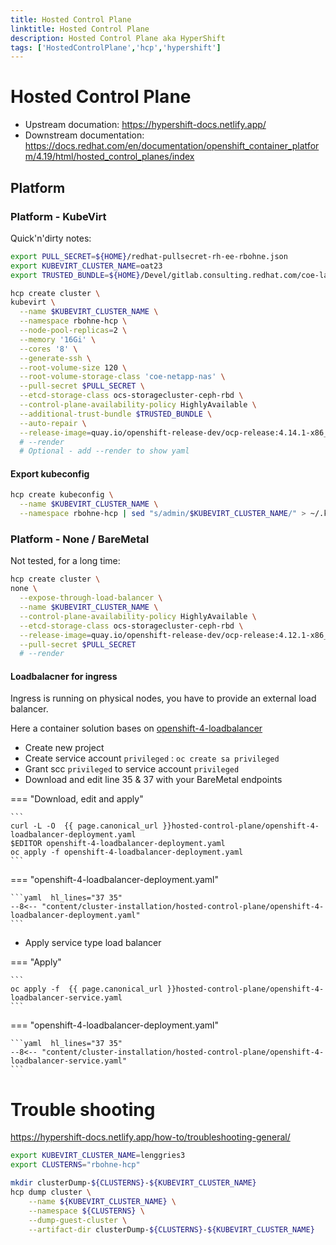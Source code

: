 ```yaml
---
title: Hosted Control Plane
linktitle: Hosted Control Plane
description: Hosted Control Plane aka HyperShift
tags: ['HostedControlPlane','hcp','hypershift']
---
```


# Hosted Control Plane

* Upstream documation: <https://hypershift-docs.netlify.app/>
* Downstream documentation: <https://docs.redhat.com/en/documentation/openshift_container_platform/4.19/html/hosted_control_planes/index>

## Platform

### Platform - KubeVirt

Quick'n'dirty notes:

```bash
export PULL_SECRET=${HOME}/redhat-pullsecret-rh-ee-rbohne.json
export KUBEVIRT_CLUSTER_NAME=oat23
export TRUSTED_BUNDLE=${HOME}/Devel/gitlab.consulting.redhat.com/coe-lab/certificates/ca-bundle-v1.pem

hcp create cluster \
kubevirt \
  --name $KUBEVIRT_CLUSTER_NAME \
  --namespace rbohne-hcp \
  --node-pool-replicas=2 \
  --memory '16Gi' \
  --cores '8' \
  --generate-ssh \
  --root-volume-size 120 \
  --root-volume-storage-class 'coe-netapp-nas' \
  --pull-secret $PULL_SECRET \
  --etcd-storage-class ocs-storagecluster-ceph-rbd \
  --control-plane-availability-policy HighlyAvailable \
  --additional-trust-bundle $TRUSTED_BUNDLE \
  --auto-repair \
  --release-image=quay.io/openshift-release-dev/ocp-release:4.14.1-x86_64
  # --render
  # Optional - add --render to show yaml
```

#### Export kubeconfig

```bash
hcp create kubeconfig \
  --name $KUBEVIRT_CLUSTER_NAME \
  --namespace rbohne-hcp | sed "s/admin/$KUBEVIRT_CLUSTER_NAME/" > ~/.kube/clusters/${KUBEVIRT_CLUSTER_NAME}
```

### Platform - None / BareMetal

Not tested, for a long time:

```bash
hcp create cluster \
none \
  --expose-through-load-balancer \
  --name $KUBEVIRT_CLUSTER_NAME \
  --control-plane-availability-policy HighlyAvailable \
  --etcd-storage-class ocs-storagecluster-ceph-rbd \
  --release-image=quay.io/openshift-release-dev/ocp-release:4.12.1-x86_64 \
  --pull-secret $PULL_SECRET
  # --render
```

#### Loadbalacner for ingress

Ingress is running on physical nodes, you have to provide an external load balancer.

Here a container solution bases on [openshift-4-loadbalancer](https://github.com/RedHat-EMEA-SSA-Team/openshift-4-loadbalancer)

* Create new project
* Create service account `privileged` : `oc create sa privileged`
* Grant scc `privileged` to service account `privileged`
* Download and edit line 35 & 37 with your BareMetal endpoints

=== "Download, edit and apply"

    ```
    curl -L -O  {{ page.canonical_url }}hosted-control-plane/openshift-4-loadbalancer-deployment.yaml
    $EDITOR openshift-4-loadbalancer-deployment.yaml
    oc apply -f openshift-4-loadbalancer-deployment.yaml
    ```

=== "openshift-4-loadbalancer-deployment.yaml"

    ```yaml  hl_lines="37 35"
    --8<-- "content/cluster-installation/hosted-control-plane/openshift-4-loadbalancer-deployment.yaml"
    ```

* Apply service type load balancer

=== "Apply"

    ```
    oc apply -f  {{ page.canonical_url }}hosted-control-plane/openshift-4-loadbalancer-service.yaml
    ```

=== "openshift-4-loadbalancer-deployment.yaml"

    ```yaml  hl_lines="37 35"
    --8<-- "content/cluster-installation/hosted-control-plane/openshift-4-loadbalancer-service.yaml"
    ```

# Trouble shooting

<https://hypershift-docs.netlify.app/how-to/troubleshooting-general/>

```bash
export KUBEVIRT_CLUSTER_NAME=lenggries3
export CLUSTERNS="rbohne-hcp"

mkdir clusterDump-${CLUSTERNS}-${KUBEVIRT_CLUSTER_NAME}
hcp dump cluster \
    --name ${KUBEVIRT_CLUSTER_NAME} \
    --namespace ${CLUSTERNS} \
    --dump-guest-cluster \
    --artifact-dir clusterDump-${CLUSTERNS}-${KUBEVIRT_CLUSTER_NAME}
```
